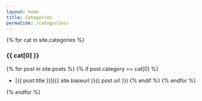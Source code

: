 ```yaml
---
layout: home
title: Categories
permalink: /categories/
---
```


{% for cat in site.categories %}


### {{ cat[0] }}

{% for post in site.posts %}
{% if post.category == cat[0] %}
- [{{ post.title }}]({{ site.baseurl }}{{ post.url }})
{% endif %}
{% endfor %}

{% endfor %}